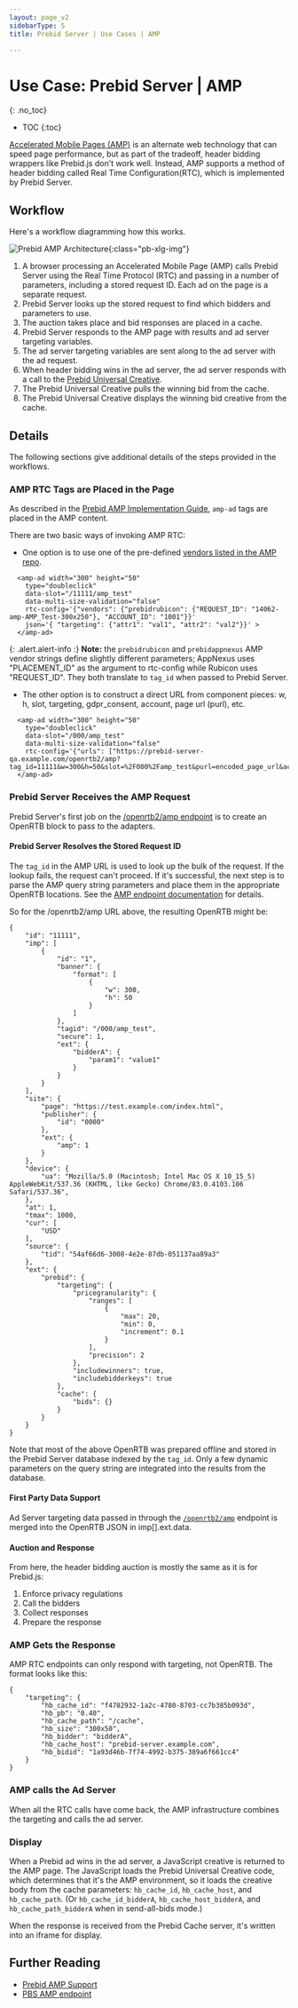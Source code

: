 ```yaml
---
layout: page_v2
sidebarType: 5
title: Prebid Server | Use Cases | AMP

---
```


# Use Case: Prebid Server | AMP
{: .no_toc}

* TOC
{:toc}

[Accelerated Mobile Pages (AMP)](https://ampproject.org/) is an alternate web technology that can speed page performance, but
as part of the tradeoff, header bidding wrappers like Prebid.js don't work well. Instead, AMP supports a method of header bidding called Real Time Configuration(RTC), which is implemented by Prebid Server.

## Workflow

Here's a workflow diagramming how this works.

![Prebid AMP Architecture](/assets/images/flowcharts/prebid-server/pbs-amp-flow.png){:class="pb-xlg-img"}

1. A browser processing an Accelerated Mobile Page (AMP) calls Prebid Server using the Real Time Protocol (RTC) and passing in a number of parameters, including a stored request ID. Each ad on the page is a separate request.
1. Prebid Server looks up the stored request to find which bidders and parameters to use.
1. The auction takes place and bid responses are placed in a cache.
1. Prebid Server responds to the AMP page with results and ad server targeting variables.
1. The ad server targeting variables are sent along to the ad server with the ad request.
1. When header bidding wins in the ad server, the ad server responds with a call to the [Prebid Universal Creative](overview/prebid-universal-creative.html).
1. The Prebid Universal Creative pulls the winning bid from the cache.
1. The Prebid Universal Creative displays the winning bid creative from the cache.

## Details

The following sections give additional details of the steps provided in the workflows.

### AMP RTC Tags are Placed in the Page

As described in the [Prebid AMP Implementation Guide](/dev-docs/show-prebid-ads-on-amp-pages.html), `amp-ad` tags are placed in the AMP content.

There are two basic ways of invoking AMP RTC:

- One option is to use one of the pre-defined [vendors listed in the AMP repo](https://github.com/ampproject/amphtml/blob/master/src/service/real-time-config/callout-vendors.js).

```
  <amp-ad width="300" height="50"
    type="doubleclick"
    data-slot="/11111/amp_test"
    data-multi-size-validation="false"
    rtc-config='{"vendors": {"prebidrubicon": {"REQUEST_ID": "14062-amp-AMP_Test-300x250"}, "ACCOUNT_ID": "1001"}}'
    json='{ "targeting": {"attr1": "val1", "attr2": "val2"}}' >
  </amp-ad>
```

{: .alert.alert-info :}
**Note:** the `prebidrubicon` and `prebidappnexus` AMP vendor strings define slightly different parameters; AppNexus uses "PLACEMENT_ID" as the argument to rtc-config while Rubicon uses "REQUEST_ID". They both translate to `tag_id` when passed to Prebid Server.

- The other option is to construct a direct URL from component pieces: w, h, slot, targeting, gdpr_consent, account, page url (purl), etc.

```
  <amp-ad width="300" height="50"
    type="doubleclick"
    data-slot="/000/amp_test"
    data-multi-size-validation="false"
    rtc-config='{"urls": ["https://prebid-server-qa.example.com/openrtb2/amp?tag_id=11111&w=300&h=50&slot=%2F000%2Famp_test&purl=encoded_page_url&account=333&gdpr_consent=encoded_cmp_consent_string"]
  </amp-ad>
```

### Prebid Server Receives the AMP Request

Prebid Server's first job on the [/openrtb2/amp endpoint](/prebid-server/endpoints/openrtb2/pbs-endpoint-amp.html) is to create an OpenRTB block to pass to the adapters.

#### Prebid Server Resolves the Stored Request ID

The `tag_id` in the AMP URL is used to look up the bulk of the request. If the lookup fails, the request can't proceed. If it's successful, the
next step is to parse the AMP query string parameters and place them
in the appropriate OpenRTB locations. See the [AMP endpoint documentation](/prebid-server/endpoints/openrtb2/pbs-endpoint-amp.html)
for details.

So for the /openrtb2/amp URL above, the resulting OpenRTB might be:
```
{
    "id": "11111",
    "imp": [
        {
            "id": "1",
            "banner": {
                "format": [
                    {
                        "w": 300,
                        "h": 50
                    }
                ]
            },
            "tagid": "/000/amp_test",
            "secure": 1,
            "ext": {
                "bidderA": {
                    "param1": "value1"
                }
            }
        }
    ],
    "site": {
        "page": "https://test.example.com/index.html",
        "publisher": {
            "id": "0000"
        },
        "ext": {
            "amp": 1
        }
    },
    "device": {
        "ua": "Mozilla/5.0 (Macintosh; Intel Mac OS X 10_15_5) AppleWebKit/537.36 (KHTML, like Gecko) Chrome/83.0.4103.106 Safari/537.36",
    },
    "at": 1,
    "tmax": 1000,
    "cur": [
        "USD"
    ],
    "source": {
        "tid": "54af66d6-3008-4e2e-87db-051137aa89a3"
    },
    "ext": {
        "prebid": {
            "targeting": {
                "pricegranularity": {
                    "ranges": [
                        {
                            "max": 20,
                            "min": 0,
                            "increment": 0.1
                        }
                    ],
                    "precision": 2
                },
                "includewinners": true,
                "includebidderkeys": true
            },
            "cache": {
                "bids": {}
            }
        }
    }
}
```
Note that most of the above OpenRTB was prepared offline and stored in the Prebid Server database indexed by the `tag_id`.
Only a few dynamic parameters on the query string are integrated into the results from the database.

#### First Party Data Support

Ad Server targeting data passed in through the [`/openrtb2/amp`](/prebid-server/endpoints/openrtb2/pbs-endpoint-amp.html) endpoint is merged
into the OpenRTB JSON in imp[].ext.data.

#### Auction and Response

From here, the header bidding auction is mostly the same as it is for Prebid.js:

1. Enforce privacy regulations
1. Call the bidders
1. Collect responses
1. Prepare the response

### AMP Gets the Response

AMP RTC endpoints can only respond with targeting, not OpenRTB. The
format looks like this:

```
{
    "targeting": {
        "hb_cache_id": "f4782932-1a2c-4780-8703-cc7b385b093d",
        "hb_pb": "0.40",
        "hb_cache_path": "/cache",
        "hb_size": "300x50",
        "hb_bidder": "bidderA",
        "hb_cache_host": "prebid-server.example.com",
        "hb_bidid": "1a93d46b-7f74-4992-b375-389a6f661cc4"
    }
}
```

### AMP calls the Ad Server

When all the RTC calls have come back, the AMP infrastructure combines the targeting and calls the ad server.

### Display

When a Prebid ad wins in the ad server, a JavaScript creative is returned to the
AMP page. The JavaScript loads the Prebid Universal Creative code, which
determines that it's the AMP environment, so it
loads the creative body from the cache parameters: `hb_cache_id`, `hb_cache_host`, and `hb_cache_path`. (Or `hb_cache_id_bidderA`, `hb_cache_host_bidderA`, and `hb_cache_path_bidderA` when in send-all-bids mode.)

When the response is received from the Prebid Cache server, it's written
into an iframe for display.

## Further Reading

- [Prebid AMP Support](/formats/amp.html)
- [PBS AMP endpoint](/prebid-server/endpoints/openrtb2/pbs-endpoint-amp.html)
